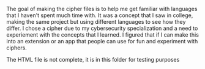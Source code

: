 The goal of making the cipher files is to help me get familiar with languages that I haven't spent much time with. 
It was a concept that I saw in college, making the same project but using different languages to see how they differ.
I chose a cipher due to my cybersecurity specialization and a need to experiement with the concepts that I learned. 
I figured that if I can make this into an extension or an app that people can use for fun and experiment with ciphers.

The HTML file is not complete, it is in this folder for testing purposes
